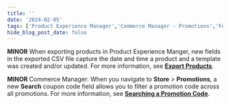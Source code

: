 ```yaml
---
title: ''
date: '2024-02-05'
tags: ['Product Experience Manager','Commerce Manager - Promotions','February 2024']
hide_blog_post_date: false
---
```

**MINOR** When exporting products in Product Experience Manger, new fields in the exported CSV file capture the date and time a product and a template was created and/or updated. For more information, see **[Export Products](https://elasticpath.dev/docs/pxm/products/exporting-products/export-products)**.

**MINOR** Commerce Manager: When you navigate to **Store** > **Promotions**, a new **Search** coupon code field allows you to filter a promotion code across all promotions. For more information, see **[Searching a Promotion Code](https://elasticpath.dev/docs/commerce-cloud/promotions/promotions-cm/overview#searching-a-promotion-code)**.

